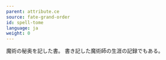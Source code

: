 ```yaml
---
parent: attribute.ce
source: fate-grand-order
id: spell-tome
language: ja
weight: 0
---
```


魔術の秘奥を記した書。
書き記した魔術師の生涯の記録でもある。
